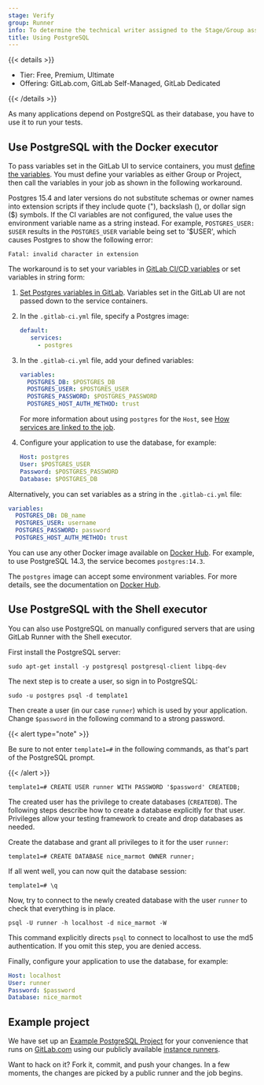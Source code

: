```yaml
---
stage: Verify
group: Runner
info: To determine the technical writer assigned to the Stage/Group associated with this page, see https://handbook.gitlab.com/handbook/product/ux/technical-writing/#assignments
title: Using PostgreSQL
---
```


{{< details >}}

- Tier: Free, Premium, Ultimate
- Offering: GitLab.com, GitLab Self-Managed, GitLab Dedicated

{{< /details >}}

As many applications depend on PostgreSQL as their database, you
have to use it to run your tests.

## Use PostgreSQL with the Docker executor

To pass variables set in the GitLab UI to service containers, you must [define the variables](../variables/_index.md#define-a-cicd-variable-in-the-ui).
You must define your variables as either Group or Project, then call the variables in your job as shown in the following workaround.

Postgres 15.4 and later versions do not substitute schemas or owner names into extension scripts if they include quote ("), backslash (\), or dollar sign ($) symbols.
If the CI variables are not configured, the value uses the environment variable name as a string instead. For example, `POSTGRES_USER: $USER` results in the
`POSTGRES_USER` variable being set to '$USER', which causes Postgres to show the following error:

```shell
Fatal: invalid character in extension
```

The workaround is to set your variables in [GitLab CI/CD variables](../variables/_index.md) or set variables in string form:

1. [Set Postgres variables in GitLab](../variables/_index.md#for-a-project). Variables set in the GitLab UI are not passed down to the service containers.

1. In the `.gitlab-ci.yml` file, specify a Postgres image:

   ```yaml
   default:
      services:
        - postgres
   ```

1. In the `.gitlab-ci.yml` file, add your defined variables:

   ```yaml
   variables:
     POSTGRES_DB: $POSTGRES_DB
     POSTGRES_USER: $POSTGRES_USER
     POSTGRES_PASSWORD: $POSTGRES_PASSWORD
     POSTGRES_HOST_AUTH_METHOD: trust
   ```

   For more information about using `postgres` for the `Host`, see [How services are linked to the job](_index.md#how-services-are-linked-to-the-job).

1. Configure your application to use the database, for example:

   ```yaml
   Host: postgres
   User: $POSTGRES_USER
   Password: $POSTGRES_PASSWORD
   Database: $POSTGRES_DB
   ```

Alternatively, you can set variables as a string in the `.gitlab-ci.yml` file:

```yaml
variables:
  POSTGRES_DB: DB_name
  POSTGRES_USER: username
  POSTGRES_PASSWORD: password
  POSTGRES_HOST_AUTH_METHOD: trust
```

You can use any other Docker image available on [Docker Hub](https://hub.docker.com/_/postgres).
For example, to use PostgreSQL 14.3, the service becomes `postgres:14.3`.

The `postgres` image can accept some environment variables. For more details,
see the documentation on [Docker Hub](https://hub.docker.com/_/postgres).

## Use PostgreSQL with the Shell executor

You can also use PostgreSQL on manually configured servers that are using
GitLab Runner with the Shell executor.

First install the PostgreSQL server:

```shell
sudo apt-get install -y postgresql postgresql-client libpq-dev
```

The next step is to create a user, so sign in to PostgreSQL:

```shell
sudo -u postgres psql -d template1
```

Then create a user (in our case `runner`) which is used by your
application. Change `$password` in the following command to a strong password.

{{< alert type="note" >}}

Be sure to not enter `template1=#` in the following commands, as that's part of
the PostgreSQL prompt.

{{< /alert >}}

```shell
template1=# CREATE USER runner WITH PASSWORD '$password' CREATEDB;
```

The created user has the privilege to create databases (`CREATEDB`). The
following steps describe how to create a database explicitly for that user.
Privileges allow your testing framework to create and drop databases as needed.

Create the database and grant all privileges to it for the user `runner`:

```shell
template1=# CREATE DATABASE nice_marmot OWNER runner;
```

If all went well, you can now quit the database session:

```shell
template1=# \q
```

Now, try to connect to the newly created database with the user `runner` to
check that everything is in place.

```shell
psql -U runner -h localhost -d nice_marmot -W
```

This command explicitly directs `psql` to connect to localhost to use the md5
authentication. If you omit this step, you are denied access.

Finally, configure your application to use the database, for example:

```yaml
Host: localhost
User: runner
Password: $password
Database: nice_marmot
```

## Example project

We have set up an [Example PostgreSQL Project](https://gitlab.com/gitlab-examples/postgres) for your
convenience that runs on [GitLab.com](https://gitlab.com) using our publicly
available [instance runners](../runners/_index.md).

Want to hack on it? Fork it, commit, and push your changes. In a few
moments, the changes are picked by a public runner and the job begins.
